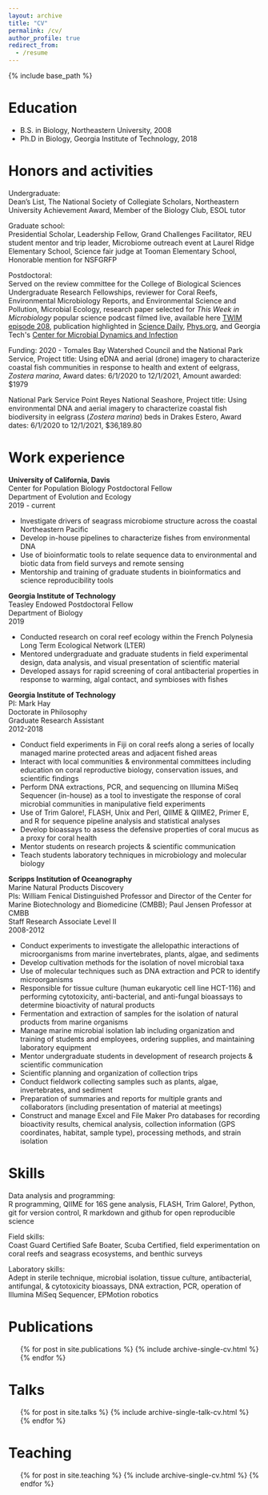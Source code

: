 ```yaml
---
layout: archive
title: "CV"
permalink: /cv/
author_profile: true
redirect_from:
  - /resume
---
```


{% include base_path %}

Education
======
* B.S. in Biology, Northeastern University, 2008
* Ph.D in Biology, Georgia Institute of Technology, 2018

Honors and activities
======
Undergraduate: <br>
Dean’s List, The National Society of Collegiate Scholars, Northeastern University Achievement Award, Member of the Biology Club, ESOL tutor

Graduate school:<br/>
Presidential Scholar, Leadership Fellow, Grand Challenges Facilitator, REU student mentor and trip leader, Microbiome outreach event at Laurel Ridge Elementary School, Science fair judge at Tooman Elementary School, Honorable mention for NSFGRFP

Postdoctoral:<br/>
Served on the review committee for the College of Biological Sciences Undergraduate Research Fellowships, reviewer for Coral Reefs, Environmental Microbiology Reports, and Environmental Science and Pollution, Microbial Ecology, research paper selected for _This Week in Microbiology_ popular science podcast filmed live, available here [TWIM episode 208](https://www.microbe.tv/twim/twim-208/), publication highlighted in [Science Daily](https://www.sciencedaily.com/releases/2019/10/191002144239.htm), [Phys.org](https://phys.org/news/2019-10-impedes-coral-defense-hungry-fish.html), and Georgia Tech's [Center for Microbial Dynamics and Infection](https://microdynamics.gatech.edu/deanna-beatty)

Funding: 2020 - Tomales Bay Watershed Council and the National Park Service, Project title: Using eDNA and aerial (drone) imagery to characterize coastal fish communities in response to health and extent of eelgrass, _Zostera marina_, Award dates: 6/1/2020 to 12/1/2021, Amount awarded: $1979

National Park Service Point Reyes National Seashore, Project title: Using environmental DNA and aerial imagery to characterize coastal fish
biodiversity in eelgrass (_Zostera marina_) beds in Drakes Estero, Award dates: 6/1/2020 to 12/1/2021, $36,189.80 

Work experience
======
**University of California, Davis**<br/>
Center for Population Biology Postdoctoral Fellow<br/> 
Department of Evolution and Ecology<br/>
2019 - current
* Investigate drivers of seagrass microbiome structure across the coastal Northeastern Pacific
* Develop in-house pipelines to characterize fishes from environmental DNA
* Use of bioinformatic tools to relate sequence data to environmental and biotic data from field surveys and remote sensing
* Mentorship and training of graduate students in bioinformatics and science reproducibility tools

**Georgia Institute of Technology**<br/>
Teasley Endowed Postdoctoral Fellow<br/> 
Department of Biology<br/>
2019
* Conducted research on coral reef ecology within the French Polynesia Long Term Ecological Network (LTER) 
* Mentored undergraduate and graduate students in field experimental design, data analysis, and visual presentation of scientific material 
* Developed assays for rapid screening of coral antibacterial properties in response to warming, algal contact, and symbioses with fishes

**Georgia Institute of Technology**<br/>
PI: Mark Hay<br/> 
Doctorate in Philosophy<br/>
Graduate Research Assistant<br/>
2012-2018<br/> 
* Conduct field experiments in Fiji on coral reefs along a series of locally managed marine protected areas and adjacent fished areas
* Interact with local communities & environmental committees including education on coral reproductive biology, conservation issues, and scientific findings
* Perform DNA extractions, PCR, and sequencing on Illumina MiSeq Sequencer (in-house) as a tool to investigate the response of coral microbial communities in manipulative field experiments
* Use of Trim Galore!, FLASH, Unix and Perl, QIIME & QIIME2, Primer E, and R for sequence pipeline analysis and statistical analyses
* Develop bioassays to assess the defensive properties of coral mucus as a proxy for coral health
* Mentor students on research projects & scientific communication 
* Teach students laboratory techniques in microbiology and molecular biology

**Scripps Institution of Oceanography**<br/>
Marine Natural Products Discovery<br>
PIs:  William Fenical Distinguished Professor and Director of the Center for Marine Biotechnology and Biomedicine (CMBB); Paul Jensen Professor at CMBB<br>
Staff Research Associate Level II<br/>
2008-2012<br/> 
* Conduct experiments to investigate the allelopathic interactions of microorganisms from marine invertebrates, plants, algae, and sediments
* Develop cultivation methods for the isolation of novel microbial taxa
* Use of molecular techniques such as DNA extraction and PCR to identify microorganisms
* Responsible for tissue culture (human eukaryotic cell line HCT-116) and performing cytotoxicity, anti-bacterial, and anti-fungal bioassays to determine bioactivity of natural products
* Fermentation and extraction of samples for the isolation of natural products from marine organisms
* Manage marine microbial isolation lab including organization and training of students and employees, ordering supplies, and maintaining laboratory equipment
* Mentor undergraduate students in development of research projects & scientific communication
* Scientific planning and organization of collection trips
* Conduct fieldwork collecting samples such as plants, algae, invertebrates, and sediment
* Preparation of summaries and reports for multiple grants and collaborators (including presentation of material at meetings)
* Construct and manage Excel and File Maker Pro databases for recording bioactivity results, chemical analysis, collection information (GPS coordinates, habitat, sample type), processing methods, and strain isolation
  
Skills
======
Data analysis and programming:<br>
R programming, QIIME for 16S gene analysis, FLASH, Trim Galore!, Python, git for version control, R markdown and github for open reproducible science<br>

Field skills:<br>
Coast Guard Certified Safe Boater, Scuba Certified, field experimentation on coral reefs and seagrass ecosystems, and benthic surveys 

Laboratory skills:<br>
Adept in sterile technique, microbial isolation, tissue culture, antibacterial, antifungal, & cytotoxicity bioassays, DNA extraction, PCR, operation of Illumina MiSeq Sequencer, EPMotion robotics

Publications
======
  <ul>{% for post in site.publications %}
    {% include archive-single-cv.html %}
  {% endfor %}</ul>
  
Talks
======
  <ul>{% for post in site.talks %}
    {% include archive-single-talk-cv.html %}
  {% endfor %}</ul>
  
Teaching
======
  <ul>{% for post in site.teaching %}
    {% include archive-single-cv.html %}
  {% endfor %}</ul>
  

